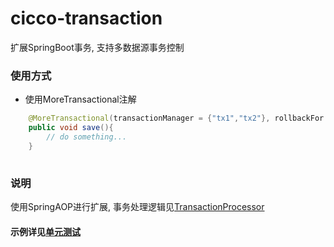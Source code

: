 # cicco-transaction
扩展SpringBoot事务, 支持多数据源事务控制

### 使用方式
- 使用MoreTransactional注解
```java
    @MoreTransactional(transactionManager = {"tx1","tx2"}, rollbackFor = Exception.class)
    public void save(){
        // do something...
    }
  
```
### 说明
使用SpringAOP进行扩展, 事务处理逻辑见[TransactionProcessor](https://github.com/CodingZx/cicco-transaction/blob/master/src/main/java/lol/cicco/transaction/processor/TransactionProcessor.java)

#### 示例详见[单元测试](https://github.com/CodingZx/cicco-transaction/tree/master/src/test)